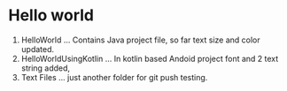 # Hello world
1. HelloWorld
... Contains Java project file, so far text size and color updated.
2. HelloWorldUsingKotlin
... In kotlin based Andoid project font and 2 text string added,
3. Text Files
... just another folder for git push testing.